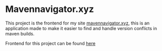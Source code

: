# Mavennavigator.xyz
This project is the frontend for my site [mavennavigator.xyz](https://www.mavennavigator.xyz), this is an application made to make it easier to find and handle version conflicts in maven builds.

Frontend for this project can be found [here](https://github.com/KennethLindalen/MvnDepParser)
